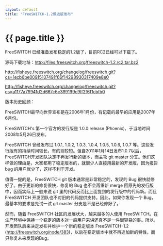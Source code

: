 ```yaml
---
layout: default
title: "FreeSWITCH-1.2侯选版发布"
---
```


# {{ page.title }}

FreeSWITCH 已经准备发布稳定的1.2版了，目前RC2已经可以下载了。

源码下载地址：<http://files.freeswitch.org/freeswitch-1.2.rc2.tar.bz2>


<http://fisheye.freeswitch.org/changelog/freeswitch.git?cs=1ecb6be00915107491f66f14298930317409e8e0>

<http://fisheye.freeswitch.org/changelog/freeswitch.git?cs=a1177a79941d2d667c6c399199c9ff2f6f1cbfb0>


版本历史回顾：

FreeSWITCH最早向世界宣布是在2006年1月份，有记载的最早的应用是2007年6月份。

FreeSWITCH's 第一个官方的发行版是 1.0.0 release (Phoenix)，于当地时间 2008年5月26日发布。

FreeSWITCH 曾经发布过  1.0.1, 1.0.2, 1.0.3, 1.0.4, 1.0.5, 1.0.6, 1.0.7 等。这些发行版有的持续时间较长，有的则较短。但自2011年1月14日发布1.0.7以后，FreeSWITCH开发团队决定不再发行新的版本，而主攻 git master 分支。他们这样做的理由是，大家都用了稳定版本的，就很少人直接用最新的开发版，因为报告 bug 的用户就少了，这样不利于开发。

值得一提的是，FreeSWITCH git 版本通常是非常稳定的，发现的 Bug 很快就修好了。由于更新的修复很快，修复的 Bug 也不会再重新 merge 回原先的发行版中，因而实际上一般来说 git 里的代码反而比上面提到的发行版中的代码新。而且 FreeSWITCH 开发团队也不对旧的代码提供支持。因此，如果你发现一个 Bug，最基本的要求是先试一试 git master 分支是不是已经修好了。

然而，随着 FreeSWITCH 社区的发展状大，越来越多的人使用 FreeSWITCH。在生产环境中保持一个稳定的版本对一般用户来讲还真不是一件很容易的事。所以，开发团队后来决定发布并维护一个新的稳定版本 FreeSWITCH-1.2 (<http://freeswitch.org/node/383>)，以后在稳定版本中就不再追加新的特性，而只修复未来发现的Bug。
